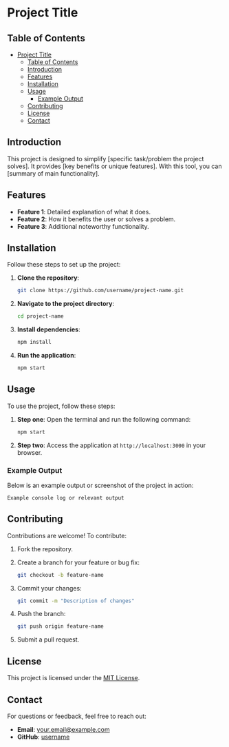 # Project Title

## Table of Contents

- [Project Title](#project-title)
  - [Table of Contents](#table-of-contents)
  - [Introduction](#introduction)
  - [Features](#features)
  - [Installation](#installation)
  - [Usage](#usage)
    - [Example Output](#example-output)
  - [Contributing](#contributing)
  - [License](#license)
  - [Contact](#contact)

## Introduction

This project is designed to simplify [specific task/problem the project solves]. It provides [key benefits or unique features]. With this tool, you can [summary of main functionality].

## Features

- **Feature 1**: Detailed explanation of what it does.
- **Feature 2**: How it benefits the user or solves a problem.
- **Feature 3**: Additional noteworthy functionality.

## Installation

Follow these steps to set up the project:

1. **Clone the repository**:

   ```bash
   git clone https://github.com/username/project-name.git
   ```

2. **Navigate to the project directory**:

   ```bash
   cd project-name
   ```

3. **Install dependencies**:

   ```bash
   npm install
   ```

4. **Run the application**:

   ```bash
   npm start
   ```

## Usage

To use the project, follow these steps:

1. **Step one**: Open the terminal and run the following command:

   ```bash
   npm start
   ```

2. **Step two**: Access the application at `http://localhost:3000` in your browser.

### Example Output

Below is an example output or screenshot of the project in action:

```
Example console log or relevant output
```

## Contributing

Contributions are welcome! To contribute:

1. Fork the repository.
2. Create a branch for your feature or bug fix:

   ```bash
   git checkout -b feature-name
   ```

3. Commit your changes:

   ```bash
   git commit -m "Description of changes"
   ```

4. Push the branch:

   ```bash
   git push origin feature-name
   ```

5. Submit a pull request.

## License

This project is licensed under the [MIT License](LICENSE).

## Contact

For questions or feedback, feel free to reach out:

- **Email**: <your.email@example.com>
- **GitHub**: [username](https://github.com/username)
